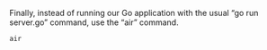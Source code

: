 Finally, instead of running our Go application with the usual “go run server.go” command, use the “air” command.
```
air
```
